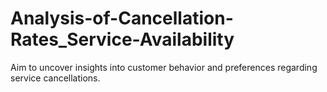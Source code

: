 # Analysis-of-Cancellation-Rates_Service-Availability
 Aim to uncover insights into customer behavior and preferences regarding service cancellations.
